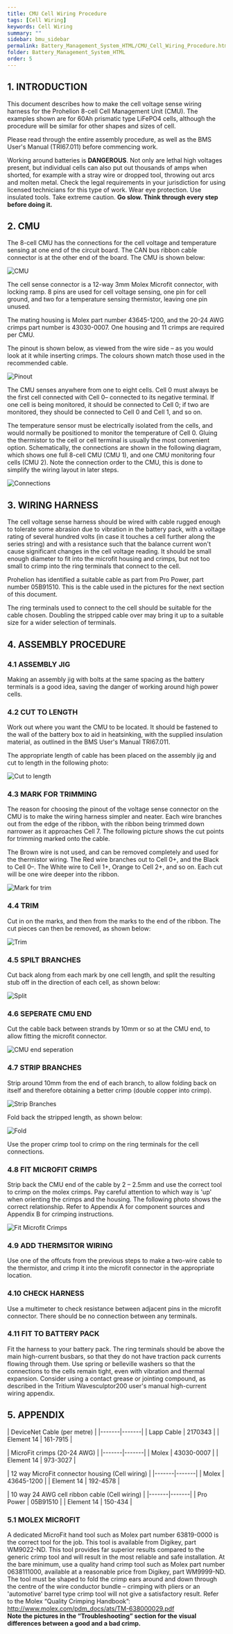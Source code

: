 ```yaml
---
title: CMU Cell Wiring Procedure
tags: [Cell Wiring]
keywords: Cell Wiring
summary: ""
sidebar: bmu_sidebar
permalink: Battery_Management_System_HTML/CMU_Cell_Wiring_Procedure.html
folder: Battery_Management_System_HTML
order: 5
---
```


## 1. INTRODUCTION
This document describes how to make the cell voltage sense wiring harness for the Prohelion 8-cell Cell Management Unit (CMU).  The examples shown are for 60Ah prismatic type LiFePO4 cells, although the procedure will be similar for other shapes and sizes of cell. 


Please read through the entire assembly procedure, as well as the BMS User's Manual (TRI67.011) before commencing work.


Working around batteries is **DANGEROUS**. Not only are lethal high voltages present, but individual cells can also put out thousands of amps when shorted, for example with a stray wire or dropped tool, throwing out arcs and molten metal. Check the legal requirements in your jurisdiction for using licensed technicians for this type of work. Wear eye protection. Use insulated tools. Take extreme caution. **Go slow. Think through every step before doing it.**

## 2. CMU
The 8-cell CMU has the connections for the cell voltage and temperature sensing at one end of the circuit board.  The CAN bus ribbon cable connector is at the other end of the board.  The CMU is shown below:

![CMU]({{site.dox.baseurl}}/images/imps_cmu.jpg)

The cell sense connector is a 12-way 3mm Molex Microfit connector, with locking ramp.  8 pins are used for cell voltage sensing, one pin for cell ground, and two for a temperature sensing thermistor, leaving one pin unused.  

The mating housing is Molex part number 43645-1200, and the 20-24 AWG crimps part number is 43030-0007.  One housing and 11 crimps are required per CMU. 

The pinout is shown below, as viewed from the wire side – as you would look at it while inserting crimps.  The colours shown match those used in the recommended cable.

![Pinout]({{site.dox.baseurl}}/images/imps_pinout.gif)

The CMU senses anywhere from one to eight cells.  Cell 0 must always be the first cell connected with Cell 0– connected to its negative terminal.  If one cell is being monitored, it should be connected to Cell 0; if two are monitored, they should be connected to Cell 0 and Cell 1, and so on.    

The temperature sensor must be electrically isolated from the cells, and would normally be positioned to monitor the temperature of Cell 0.  Gluing the thermistor to the cell or cell terminal is usually the most convenient option. Schematically, the connections are shown in the following diagram, which shows one full 8-cell CMU (CMU 1), and one CMU monitoring four cells (CMU 2). Note the connection order to the CMU, this is done to simplify the wiring layout in later steps.

![Connections]({{site.dox.baseurl}}/images/imps_connection.png)

## 3. WIRING HARNESS
The cell voltage sense harness should be wired with cable rugged enough to tolerate some abrasion due to vibration in the battery pack, with a voltage rating of several hundred volts (in case it touches a cell further along the series string) and with a resistance such that the balance current won't cause significant changes in the cell voltage reading. It should be small enough diameter to fit into the microfit housing and crimps, but not too small to crimp into the ring terminals that connect to the cell. 

Prohelion has identified a suitable cable as part from Pro Power, part number 05B91510. This is the cable used in the pictures for the next section of this document. 

The ring terminals used to connect to the cell should be suitable for the cable chosen. Doubling the stripped cable over may bring it up to a suitable size for a wider selection of terminals.

## 4. ASSEMBLY PROCEDURE

### 4.1 ASSEMBLY JIG
Making an assembly jig with bolts at the same spacing as the battery terminals is a good idea, saving the danger of working around high power cells. 

### 4.2 CUT TO LENGTH
Work out where you want the CMU to be located.  It should be fastened to the wall of the battery box to aid in heatsinking, with the supplied insulation material, as outlined in the BMS User's Manual TRI67.011.

The appropriate length of cable has been placed on the assembly jig and cut to length in the following photo:

![Cut to length]({{site.dox.baseurl}}/images/imps_cuttolength.jpg)

### 4.3 MARK FOR TRIMMING
The reason for choosing the pinout of the voltage sense connector on the CMU is to make the wiring harness simpler and neater.  Each wire branches out from the edge of the ribbon, with the ribbon being trimmed down narrower as it approaches Cell 7.  The following picture shows the cut points for trimming marked onto the cable. 

The Brown wire is not used, and can be removed completely and used for the thermistor wiring.  The Red wire branches out to Cell 0+, and the Black to Cell 0–. The White wire to Cell 1+, Orange to Cell 2+, and so on. Each cut will be one wire deeper into the ribbon.

![Mark for trim]({{site.dox.baseurl}}/images/imps_markfortrim.jpg)

### 4.4 TRIM
Cut in on the marks, and then from the marks to the end of the ribbon.  The cut pieces can then be removed, as shown below:

![Trim]({{site.dox.baseurl}}/images/imps_trim.jpg)

### 4.5 SPILT BRANCHES
Cut back along from each mark by one cell length, and split the resulting stub off in the direction of each cell, as shown below:

![Split]({{site.dox.baseurl}}/images/imps_split.jpg)

### 4.6 SEPERATE CMU END
Cut the cable back between strands by 10mm or so at the CMU end, to allow fitting the microfit connector.

![CMU end seperation]({{site.dox.baseurl}}/images/imps_cmuend.png)

### 4.7 STRIP BRANCHES
Strip around 10mm from the end of each branch, to allow folding back on itself and therefore obtaining a better crimp (double copper into crimp). 

![Strip Branches]({{site.dox.baseurl}}/images/imps_stripbranches.jpg)

Fold back the stripped length, as shown below:

![Fold]({{site.dox.baseurl}}/images/imps_fold.png)

Use the proper crimp tool to crimp on the ring terminals for the cell connections.

### 4.8 FIT MICROFIT CRIMPS
Strip back the CMU end of the cable by 2 – 2.5mm and use the correct tool to crimp on the molex crimps.  Pay careful attention to which way is 'up' when orienting the crimps and the housing.  The following photo shows the correct relationship. Refer to Appendix A for component sources and Appendix B for crimping instructions.

![Fit Microfit Crimps]({{site.dox.baseurl}}/images/imps_fitcrimp.jpg)

### 4.9 ADD THERMSITOR WIRING
Use one of the offcuts from the previous steps to make a two-wire cable to the thermistor, and crimp it into the microfit connector in the appropriate location.

### 4.10 CHECK HARNESS 
Use a multimeter to check resistance between adjacent pins in the microfit connector.  There should be no connection between any terminals.

### 4.11 FIT TO BATTERY PACK
Fit the harness to your battery pack.  The ring terminals should be above the main high-current busbars, so that they do not have traction pack currents flowing through them.  Use spring or belleville washers so that the connections to the cells remain tight, even with vibration and thermal expansion.  Consider using a contact grease or jointing compound, as described in the Tritium Wavesculptor200 user's manual high-current wiring appendix.

## 5. APPENDIX

| DeviceNet Cable (per metre) |
|-------|-------|
| Lapp Cable | 2170343 |
| Element 14 | 161-7915 |

| MicroFit crimps (20-24 AWG) |
|-------|-------|
| Molex | 43030-0007  |
| Element 14 | 973-3027 |

| 12 way MicroFit connector housing (Cell wiring) |
|-------|-------|
| Molex | 43645-1200 |
| Element 14 | 192-4578 |

| 10 way 24 AWG cell ribbon cable (Cell wiring) |
|-------|-------|
| Pro Power | 05B91510 |
| Element 14 | 150-434 |


### 5.1 MOLEX MICROFIT
 A dedicated MicroFit hand tool such as Molex part number 63819-0000 is the correct tool for the job.  This tool is available from Digikey, part WM9022-ND. This tool provides far superior results compared to the generic crimp tool and will result in the most reliable and safe installation. At the bare minimum, use a quality hand crimp tool such as Molex part number 0638111000, available at a reasonable price from Digikey, part WM9999-ND. The tool must be shaped to fold the crimp ears around and down through the centre of the wire conductor bundle – crimping with pliers or an 'automotive' barrel type crimp tool will not give a satisfactory result.  Refer to the Molex “Quality Crimping Handbook”: 
 http://www.molex.com/pdm_docs/ats/TM-638000029.pdf  
 **Note the pictures in the “Troubleshooting” section for the visual differences between a good and a bad crimp.**




